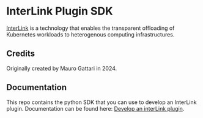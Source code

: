 # InterLink Plugin SDK

[InterLink](https://intertwin-eu.github.io/interLink/) is a technology that enables the transparent offloading
of Kubernetes workloads to heterogenous computing infrastructures.

## Credits

Originally created by Mauro Gattari in 2024.

## Documentation

This repo contains the python SDK that you can use to develop an InterLink plugin.
Documentation can be found here: [Develop an interLink plugin](https://intertwin-eu.github.io/interLink/docs/guides/develop-a-plugin).
